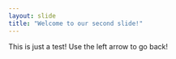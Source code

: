 ```yaml
---
layout: slide
title: "Welcome to our second slide!"
---
```

This is just a test!
Use the left arrow to go back!
